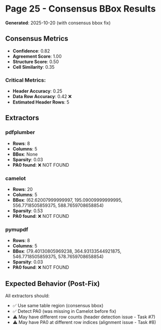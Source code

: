 # Page 25 - Consensus BBox Results

**Generated**: 2025-10-20 (with consensus bbox fix)

## Consensus Metrics

- **Confidence**: 0.82
- **Agreement Score**: 1.00
- **Structure Score**: 0.50
- **Cell Similarity**: 0.35

### Critical Metrics:
- **Header Accuracy**: 0.25
- **Data Row Accuracy**: 0.42 ❌
- **Estimated Header Rows**: 5

## Extractors


### pdfplumber
- **Rows**: 8
- **Columns**: 5
- **BBox**: None
- **Sparsity**: 0.03
- **PA0 found**: ❌ NOT FOUND

### camelot
- **Rows**: 20
- **Columns**: 5
- **BBox**: (62.62007999999997, 195.09009999999995, 556.7718505859375, 588.7659708658854)
- **Sparsity**: 0.53
- **PA0 found**: ❌ NOT FOUND

### pymupdf
- **Rows**: 8
- **Columns**: 5
- **BBox**: (79.40130805969238, 364.93133544921875, 546.7718505859375, 578.7659708658854)
- **Sparsity**: 0.03
- **PA0 found**: ❌ NOT FOUND

## Expected Behavior (Post-Fix)

All extractors should:
- ✅ Use same table region (consensus bbox)
- ✅ Detect PA0 (was missing in Camelot before fix)
- ⚠️ May have different row counts (header detection issue - Task #7)
- ⚠️ May have PA0 at different row indices (alignment issue - Task #8)
